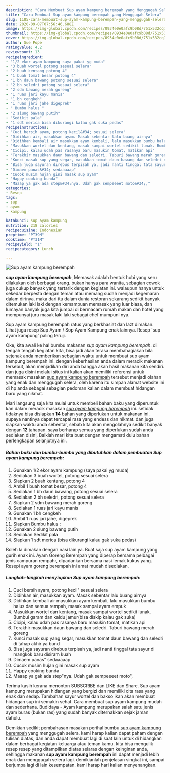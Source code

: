 ```yaml
---
description: "Cara Membuat Sup ayam kampung berempah yang Menggugah Selera"
title: "Cara Membuat Sup ayam kampung berempah yang Menggugah Selera"
slug: 1185-cara-membuat-sup-ayam-kampung-berempah-yang-menggugah-selera
date: 2020-09-07T07:56:46.688Z
image: https://img-global.cpcdn.com/recipes/0934e0e0afc9b08d/751x532cq70/sup-ayam-kampung-berempah-foto-resep-utama.jpg
thumbnail: https://img-global.cpcdn.com/recipes/0934e0e0afc9b08d/751x532cq70/sup-ayam-kampung-berempah-foto-resep-utama.jpg
cover: https://img-global.cpcdn.com/recipes/0934e0e0afc9b08d/751x532cq70/sup-ayam-kampung-berempah-foto-resep-utama.jpg
author: Sue Pope
ratingvalue: 4.2
reviewcount: 13
recipeingredient:
- "1/2 ekor ayam kampung saya pakai yg muda"
- "3 buah wortel potong sesuai selera"
- "2 buah kentang potong 4"
- "1 buah tomat besar potong 4"
- "1 bh daun bawang potong sesuai selera"
- "2 bh seledri potong sesuai selera"
- "2 sdm bawang merah goreng"
- "1 ruas jari kayu manis"
- "1 bh cengkeh"
- "1 ruas jari jahe digeprek"
- " Bumbu halus "
- "2 siung bawang putih"
- "Sedikit pala"
- "1 sdt merica bisa dikurangi kalau gak suka pedas"
recipeinstructions:
- "Cuci bersih ayam, potong kecil&#34; sesuai selera"
- "Didihkan air, masukkan ayam. Masak sebentar lalu buang airnya"
- "Didihkan kembali air masukkan ayam kembali, lalu masukkan bumbu halus dan semua rempah, masak sampai ayam empuk"
- "Masukkan wortel dan kentang, masak sampai wortel sedikit lunak. Bumbui garam dan kaldu jamur(bisa diskip kalau gak suka)"
- "Cicipi, kalau udah pas rasanya baru masukin tomat, matikan api"
- "Terakhir masukkan daun bawang dan seledri. Taburi bawang merah goreng"
- "Kunci masak sup yang segar, masukkan tomat daun bawang dan seledri di tahap akhir ya bund"
- "Bisa juga sayuran direbus terpisah ya, jadi nanti tinggal tata sayur di mangkok baru disiram kuah"
- "Dimaem panas&#34; sedaaaaap"
- "Cucok musim hujan gini masak sup ayam"
- "Happy cooking bunda"
- "Maaap ya gak ada step&#34;nya. Udah gak sempeeeet moto&#34;,"
categories:
- Resep
tags:
- sup
- ayam
- kampung

katakunci: sup ayam kampung 
nutrition: 218 calories
recipecuisine: Indonesian
preptime: "PT39M"
cooktime: "PT31M"
recipeyield: "1"
recipecategory: Lunch

---
```



![Sup ayam kampung berempah](https://img-global.cpcdn.com/recipes/0934e0e0afc9b08d/751x532cq70/sup-ayam-kampung-berempah-foto-resep-utama.jpg)

<b><i>sup ayam kampung berempah</i></b>, Memasak adalah bentuk hobi yang seru dilakukan oleh berbagai orang. bukan hanya para wanita, sebagian cowok juga cukup banyak yang tertarik dengan kegiatan ini. walaupun hanya untuk sekedar berpesta dengan teman atau memang sudah menjadi kegemaran dalam dirinya. maka dari itu dalam dunia restoran sekarang sedikit banyak ditemukan laki laki dengan kemampuan memasak yang luar biasa, dan lumayan banyak juga kita jumpai di bermacam rumah makan dan hotel yang mempunyai juru masak laki laki sebagai chef mumpuni nya.

Sup ayam kampung berempah ratus yang berkhasiat dan lazt dimakan. Lihat juga resep Sup Ayam / Sop Ayam Kampung enak lainnya. Resep &#39;sup ayam kampung&#39; paling teruji.

Oke, kita awali ke hal bumbu makanan <i>sup ayam kampung berempah</i>. di tengah tengah kegiatan kita, bisa jadi akan terasa membahagiakan bila sejenak anda memberikan sebagian waktu untuk membuat sup ayam kampung berempah ini. dengan keberhasilan anda dalam meracik makanan tersebut, akan menjadikan diri anda bangga akan hasil makanan kita sendiri. dan juga disini melalui situs ini kalian akan memiliki referensi untuk memasak masakan <u>sup ayam kampung berempah</u> tersebut menjadi olahan yang enak dan menggugah selera, oleh karena itu simpan alamat website ini di hp anda sebagai sebagian pedoman kalian dalam membuat hidangan baru yang nikmat.


Mari langsung saja kita mulai untuk membeli bahan baku yang diperuntuk kan dalam meracik masakan <u><i>sup ayam kampung berempah</i></u> ini. setidak tidaknya bisa disiapkan <b>14</b> bahan yang diperlukan untuk makanan ini. supaya nantinya dapat tercapai rasa yang endess dan nikmat. dan juga siapkan waktu anda sebentar, sebab kita akan mengolahnya sedikit banyak dengan <b>12</b> tahapan. saya berharap semua yang diperlukan sudah anda sediakan disini, Baiklah mari kita buat dengan mengamati dulu bahan perlengkapan selanjutnya ini.

<!--inarticleads1-->

##### Bahan baku dan bumbu-bumbu yang dibutuhkan dalam pembuatan Sup ayam kampung berempah:

1. Gunakan 1/2 ekor ayam kampung (saya pakai yg muda)
1. Sediakan 3 buah wortel, potong sesuai selera
1. Siapkan 2 buah kentang, potong 4
1. Ambil 1 buah tomat besar, potong 4
1. Sediakan 1 bh daun bawang, potong sesuai selera
1. Sediakan 2 bh seledri, potong sesuai selera
1. Siapkan 2 sdm bawang merah goreng
1. Sediakan 1 ruas jari kayu manis
1. Gunakan 1 bh cengkeh
1. Ambil 1 ruas jari jahe, digeprek
1. Siapkan  Bumbu halus :
1. Gunakan 2 siung bawang putih
1. Sediakan Sedikit pala
1. Siapkan 1 sdt merica (bisa dikurangi kalau gak suka pedas)


Boleh la dimakan dengan nasi lain ya. Buat saja sup ayam kampung yang gurih enak ini. Ayam Goreng Berempah yang diperap bersama pelbagai jenis campuran rempahr, dipadankan bersama nasi lemak kukus yang. Resepi ayam goreng berempah ini amat mudah disediakan. 

<!--inarticleads2-->

##### Langkah-langkah menyiapkan Sup ayam kampung berempah:

1. Cuci bersih ayam, potong kecil&#34; sesuai selera
1. Didihkan air, masukkan ayam. Masak sebentar lalu buang airnya
1. Didihkan kembali air masukkan ayam kembali, lalu masukkan bumbu halus dan semua rempah, masak sampai ayam empuk
1. Masukkan wortel dan kentang, masak sampai wortel sedikit lunak. Bumbui garam dan kaldu jamur(bisa diskip kalau gak suka)
1. Cicipi, kalau udah pas rasanya baru masukin tomat, matikan api
1. Terakhir masukkan daun bawang dan seledri. Taburi bawang merah goreng
1. Kunci masak sup yang segar, masukkan tomat daun bawang dan seledri di tahap akhir ya bund
1. Bisa juga sayuran direbus terpisah ya, jadi nanti tinggal tata sayur di mangkok baru disiram kuah
1. Dimaem panas&#34; sedaaaaap
1. Cucok musim hujan gini masak sup ayam
1. Happy cooking bunda
1. Maaap ya gak ada step&#34;nya. Udah gak sempeeeet moto&#34;,


Terima kasih kerana menonton SUBSCRIBE dan LIKE dan Share. Sup ayam kampung merupakan hidangan yang bergizi dan memiliki cita rasa yang enak dan sedap. Tambahan sayur wortel dan bakso ikan akan membuat hidangan sup ini semakin sehat. Cara membuat sup ayam kampung mudah dan sederhana. Budidaya - Ayam kampung merupakan salah satu jenis ayam buras (bukan ras) yang sudah banyak diternakkan sejak jaman dahulu. 

Demikian sedikit pembahasan masakan perihal bumbu <u>sup ayam kampung berempah</u> yang menggugah selera. kami harap kalian dapat paham dengan tulisan diatas, dan anda dapat membuat lagi di saat lain untuk di hidangkan dalam berbagai kegiatan keluarga atau teman kamu. kita bisa mengulik resep resep yang ditampilkan diatas selaras dengan keinginan anda, sehingga makanan <b>sup ayam kampung berempah</b> ini dapat menjadi lebih enak dan menggugah selera lagi. demikianlah penjelasan singkat ini, sampai berjumpa lagi di lain kesempatan. kami harap hari kalian menyenangkan.
